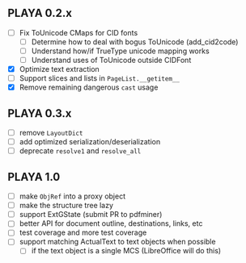 ## PLAYA 0.2.x
- [ ] Fix ToUnicode CMaps for CID fonts
  - [ ] Determine how to deal with bogus ToUnicode (add_cid2code)
  - [ ] Understand how/if TrueType unicode mapping works
  - [ ] Understand uses of ToUnicode outside CIDFont
- [x] Optimize text extraction
- [ ] Support slices and lists in `PageList.__getitem__`
- [x] Remove remaining dangerous `cast` usage

## PLAYA 0.3.x
- [ ] remove `LayoutDict`
- [ ] add optimized serialization/deserialization
- [ ] deprecate `resolve1` and `resolve_all`

## PLAYA 1.0
- [ ] make `ObjRef` into a proxy object
- [ ] make the structure tree lazy
- [ ] support ExtGState (submit PR to pdfminer)
- [ ] better API for document outline, destinations, links, etc
- [ ] test coverage and more test coverage
- [ ] support matching ActualText to text objects when possible
  - [ ] if the text object is a single MCS (LibreOffice will do this)
